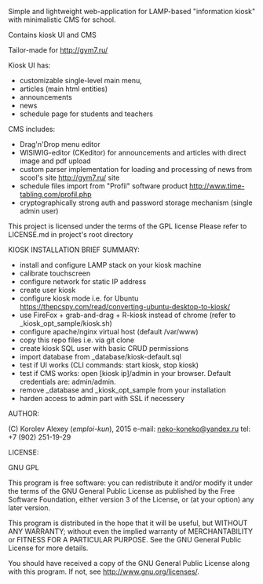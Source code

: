 Simple and lightweight web-application for LAMP-based "information kiosk" with minimalistic CMS for school.

Contains kiosk UI and CMS

Tailor-made for http://gym7.ru/

Kiosk UI has: 
 - customizable single-level main menu, 
 - articles (main html entities)
 - announcements
 - news
 - schedule page for students and teachers


CMS includes: 
 - Drag'n'Drop menu editor
 - WISIWIG-editor (CKeditor) for announcements and articles with direct image and pdf upload
 - custom parser implementation for loading and processing of news from scool's site http://gym7.ru/ site
 - schedule files import from "Profil" software product http://www.time-tabling.com/profil.php
 - cryptographically strong auth and password storage mechanism (single admin user)

This project is licensed under the terms of the GPL license
Please refer to LICENSE.md in project's root directory


KIOSK INSTALLATION BRIEF SUMMARY:

- install and configure LAMP stack on your kiosk machine
- calibrate touchscreen
- configure network for static IP address
- create user kiosk
- configure kiosk mode i.e. for Ubuntu https://thepcspy.com/read/converting-ubuntu-desktop-to-kiosk/
- use FireFox + grab-and-drag + R-kiosk instead of chrome (refer to _kiosk_opt_sample/kiosk.sh)
- configure apache/nginx virtual host (default /var/www)
- copy this repo files i.e. via git clone
- create kiosk SQL user with basic CRUD permissions 
- import database from _database/kiosk-default.sql
- test if UI works (CLI commands: start kiosk, stop kiosk)
- test if CMS works: open [kiosk ip]/admin in your browser. Default credentials are: admin/admin.
- remove _database and _kiosk_opt_sample from your installation
- harden access to admin part with SSL if necessery

AUTHOR:

(C) Korolev Alexey (_emploi-kun_), 2015
e-mail: neko-koneko@yandex.ru
tel: +7 (902) 251-19-29

LICENSE:

GNU GPL

This program is free software: you can redistribute it and/or modify
it under the terms of the GNU General Public License as published by
the Free Software Foundation, either version 3 of the License, or
(at your option) any later version.

This program is distributed in the hope that it will be useful,
but WITHOUT ANY WARRANTY; without even the implied warranty of
MERCHANTABILITY or FITNESS FOR A PARTICULAR PURPOSE.  See the
GNU General Public License for more details.

You should have received a copy of the GNU General Public License
along with this program.  If not, see <http://www.gnu.org/licenses/>.


 

 


